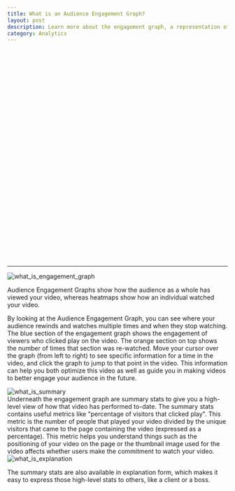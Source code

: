 ```yaml
---
title: What is an Audience Engagement Graph?
layout: post
description: Learn more about the engagement graph, a representation of how your audience as a whole has engaged with your video. 
category: Analytics
---
```


<div class="video_embed">
  <div id="wistia_8326f15cea" class="wistia_embed" style="width:640px;height:480px;" data-video-width="640" data-video-height="480"><object id="wistia_8326f15cea_seo" classid="clsid:D27CDB6E-AE6D-11cf-96B8-444553540000" style="display:block;height:480px;position:relative;width:640px;"><param name="movie" value="http://embed.wistia.com/flash/embed_player_v2.0.swf?2012-06-01"></param><param name="allowfullscreen" value="true"></param><param name="allowscriptaccess" value="always"></param><param name="bgcolor" value="#000000"></param><param name="wmode" value="opaque"></param><param name="flashvars" value="controlsVisibleOnLoad=true&customColor=4991C4&hdUrl%5Bheight%5D=960&hdUrl%5Btype%5D=hdflv&hdUrl%5Burl%5D=http%3A%2F%2Fembed.wistia.com%2Fdeliveries%2F90349d8442487223517a2ee48396d8d0ef6ec666.bin&hdUrl%5Bwidth%5D=1280&mediaDuration=40.583&stillUrl=http%3A%2F%2Fembed.wistia.com%2Fdeliveries%2F32903fdc8f961f5c8b7b35eb5d961dc11bbefef0.jpg%3Fimage_crop_resized%3D640x480&unbufferedSeek=true&videoUrl=http%3A%2F%2Fembed.wistia.com%2Fdeliveries%2F76a4c91885fc26e032220d346a043218bed95cde.bin"></param><embed src="http://embed.wistia.com/flash/embed_player_v2.0.swf?2012-06-01" allowfullscreen="true" allowscriptaccess="always" bgcolor=#000000 flashvars="controlsVisibleOnLoad=true&customColor=4991C4&hdUrl%5Bheight%5D=960&hdUrl%5Btype%5D=hdflv&hdUrl%5Burl%5D=http%3A%2F%2Fembed.wistia.com%2Fdeliveries%2F90349d8442487223517a2ee48396d8d0ef6ec666.bin&hdUrl%5Bwidth%5D=1280&mediaDuration=40.583&stillUrl=http%3A%2F%2Fembed.wistia.com%2Fdeliveries%2F32903fdc8f961f5c8b7b35eb5d961dc11bbefef0.jpg%3Fimage_crop_resized%3D640x480&unbufferedSeek=true&videoUrl=http%3A%2F%2Fembed.wistia.com%2Fdeliveries%2F76a4c91885fc26e032220d346a043218bed95cde.bin" name="wistia_8326f15cea_html" style="display:block;height:100%;position:relative;width:100%;" type="application/x-shockwave-flash" wmode="opaque"></embed></object></div>
  <script charset="ISO-8859-1" src="http://fast.wistia.com/static/concat/E-v1.js"></script>
  <script>
  wistiaEmbed = Wistia.embed("8326f15cea", {
    version: "v1",
    videoWidth: 640,
    videoFoam: true,
    videoHeight: 480,
    controlsVisibleOnLoad: true,
    playerColor: "4991C4"
  });
  </script>
  <script charset="ISO-8859-1" src="http://fast.wistia.com/embed/medias/8326f15cea/metadata.js"></script>
</div>

----

<div class="post_image float_right"><img src="http://embed.wistia.com/deliveries/ae3b054854debbdfb5249ee42b11184d3c6a1b39.png" alt="what_is_engagement_graph" /></div>

Audience Engagement Graphs show how the audience as a whole has viewed your video, whereas heatmaps show how an individual watched your video. 

By looking at the Audience Engagement Graph, you can see where your audience rewinds and watches multiple times and when they stop watching.  The blue section of the engagement graph shows the engagement of viewers who clicked play on the video. The orange section on top shows the number of times that section was re-watched. Move your cursor over the graph (from left to right) to see specific information for a time in the video, and click the graph to jump to that point in the video. This information can help you both optimize this video as well as guide you in making videos to better engage your audience in the future.

<div class="post_image center"><img src="http://embed.wistia.com/deliveries/1cb9a1abc7df730142500b21e83e7c4b34f18203.png" alt="what_is_summary" /></div>
Underneath the engagement graph are summary stats to give you a high-level view of how that video has performed to-date.
The summary stats contains useful metrics like "percentage of visitors that clicked play".  This metric is the number of people that played your video divided by the unique visitors that came to the page containing the video (expressed as a percentage).  This metric helps you understand things such as the positioning of your video on the page or the thumbnail image used for the video affects whether users make the commitment to watch your video.

<div class="post_image center"><img src="http://embed.wistia.com/deliveries/0e0990e77e62f750bd434b01d6eb7aa0eef81671.png" alt="what_is_explanation" /></div>

The summary stats are also available in explanation form, which makes it easy to express those high-level stats to others, like a client or a boss.


